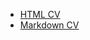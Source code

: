 * [HTML CV](https://denismark94.github.io/rsschool-cv/)
* [Markdown CV](https://denismark94.github.io/rsschool-cv/cv)
